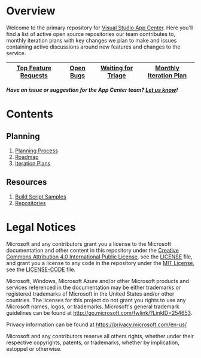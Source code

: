 # Overview

Welcome to the primary repository for [Visual Studio App Center](https://appcenter.ms). Here you'll find a list of active open source repositories our team contributes to, monthly iteration plans with key changes we plan to make and issues containing active discussions around new features and changes to the service.

| [Top Feature Requests](https://github.com/Microsoft/appcenter/issues?q=is%3Aissue+is%3Aopen+sort%3Areactions-%2B1-desc+label%3A%22feature+request%22) | [Open Bugs](https://github.com/Microsoft/appcenter/issues?q=is%3Aopen+is%3Aissue+label%3Abug)   | [Waiting for Triage](https://github.com/Microsoft/appcenter/issues?utf8=%E2%9C%93&q=is%3Aopen+is%3Aissue+no%3Aassignee+)  | [Monthly Iteration Plan](https://github.com/microsoft/appcenter/issues/1837)  |
|---|---|---|---|

***Have an issue or suggestion for the App Center team? [Let us know](https://github.com/Microsoft/appcenter/issues/new/choose)!***

# Contents

## Planning
1. [Planning Process](https://github.com/Microsoft/appcenter/wiki/Planning)
2. [Roadmap](https://github.com/Microsoft/appcenter/wiki/Roadmap)
3. [Iteration Plans](https://github.com/Microsoft/appcenter/wiki/Iteration-plans)

## Resources
1. [Build Script Samples](https://github.com/Microsoft/appcenter/tree/master/sample-build-scripts)
2. [Repositories](https://github.com/Microsoft/appcenter/wiki/Repositories)


# Legal Notices

Microsoft and any contributors grant you a license to the Microsoft documentation and other content
in this repository under the [Creative Commons Attribution 4.0 International Public License](https://creativecommons.org/licenses/by/4.0/legalcode),
see the [LICENSE](LICENSE) file, and grant you a license to any code in the repository under the [MIT License](https://opensource.org/licenses/MIT), see the
[LICENSE-CODE](LICENSE-CODE) file.

Microsoft, Windows, Microsoft Azure and/or other Microsoft products and services referenced in the documentation
may be either trademarks or registered trademarks of Microsoft in the United States and/or other countries.
The licenses for this project do not grant you rights to use any Microsoft names, logos, or trademarks.
Microsoft's general trademark guidelines can be found at http://go.microsoft.com/fwlink/?LinkID=254653.

Privacy information can be found at https://privacy.microsoft.com/en-us/

Microsoft and any contributors reserve all others rights, whether under their respective copyrights, patents,
or trademarks, whether by implication, estoppel or otherwise.
